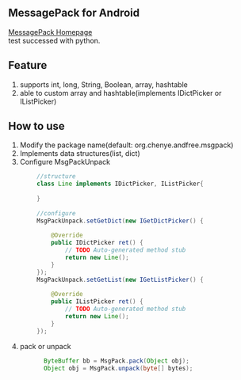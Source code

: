 MessagePack for Android
----

[MessagePack Homepage](http://msgpack.org)   
test successed with python.   

Feature
---

1. supports int, long, String, Boolean, array, hashtable
2. able to custom array and hashtable(implements IDictPicker or IListPicker)


How to use
---
   1. Modify the package name(default: org.chenye.andfree.msgpack)
   2. Implements data structures(list, dict)
   3. Configure MsgPackUnpack
```java
      	//structure
      	class Line implements IDictPicker, IListPicker{
      	
      	}
      	
      	//configure
      	MsgPackUnpack.setGetDict(new IGetDictPicker() {
			
			@Override
			public IDictPicker ret() {
				// TODO Auto-generated method stub
				return new Line();
			}
		});
		MsgPackUnpack.setGetList(new IGetListPicker() {
			
			@Override
			public IListPicker ret() {
				// TODO Auto-generated method stub
				return new Line();
			}
		});
```
   4. pack or unpack
```java
	      ByteBuffer bb = MsgPack.pack(Object obj);
    	  Object obj = MsgPack.unpack(byte[] bytes);
```